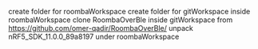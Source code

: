 create folder for roombaWorkspace
create folder for gitWorkspace inside roombaWorkspace
clone RoombaOverBle inside gitWorkspace from https://github.com/omer-qadir/RoombaOverBle/
unpack nRF5_SDK_11.0.0_89a8197 under roombaWorkspace